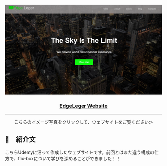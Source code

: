 <p align="center">
  <a href="https://arurukun.github.io/EdgeLedger-Website/" rel="noopener" target="_blank">
 <img src="./img/Screenshot (6).png" alt="Project logo"></a>
</p>

<h3 align="center"> <a href="https://arurukun.github.io/EdgeLedger-Website/"> EdgeLeger Website </a> </h3>

<div align="center">

</div>

---

<p align="center"> こちらのイメージ写真をクリックして、ウェブサイトをご覧ください:>
    <br> 
</p>

## 🧐　紹介文 <a name = "about"></a>
こちらUdemyに沿って作成したウェブサイトです。前回とはまた違う構成の仕方で、flix-boxについて学びを深めることができました！！


